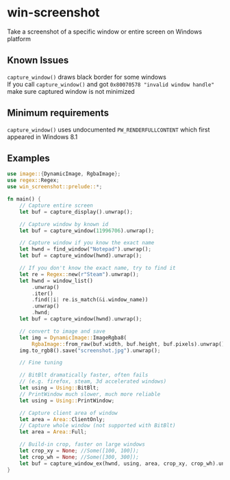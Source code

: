 # win-screenshot
Take a screenshot of a specific window or entire screen on Windows platform

## Known Issues
`capture_window()` draws black border for some windows  
If you call `capture_window()` and got `0x80070578 "invalid window handle"` make sure captured window is not minimized

## Minimum requirements
`capture_window()` uses undocumented `PW_RENDERFULLCONTENT` which first appeared in Windows 8.1

## Examples
```rust
use image::{DynamicImage, RgbaImage};
use regex::Regex;
use win_screenshot::prelude::*;

fn main() {
    // Capture entire screen
    let buf = capture_display().unwrap();

    // Capture window by known id
    let buf = capture_window(11996706).unwrap();

    // Capture window if you know the exact name
    let hwnd = find_window("Notepad").unwrap();
    let buf = capture_window(hwnd).unwrap();

    // If you don't know the exact name, try to find it
    let re = Regex::new(r"Steam").unwrap();
    let hwnd = window_list()
        .unwrap()
        .iter()
        .find(|i| re.is_match(&i.window_name))
        .unwrap()
        .hwnd;
    let buf = capture_window(hwnd).unwrap();

    // convert to image and save
    let img = DynamicImage::ImageRgba8(
        RgbaImage::from_raw(buf.width, buf.height, buf.pixels).unwrap());
    img.to_rgb8().save("screenshot.jpg").unwrap();

    // Fine tuning

    // BitBlt dramatically faster, often fails
    // (e.g. firefox, steam, 3d accelerated windows)
    let using = Using::BitBlt;
    // PrintWindow much slower, much more reliable
    let using = Using::PrintWindow;

    // Capture client area of window
    let area = Area::ClientOnly;
    // Capture whole window (not supported with BitBlt)
    let area = Area::Full;

    // Build-in crop, faster on large windows
    let crop_xy = None; //Some([100, 100]);
    let crop_wh = None; //Some([300, 300]);
    let buf = capture_window_ex(hwnd, using, area, crop_xy, crop_wh).unwrap();
}
```